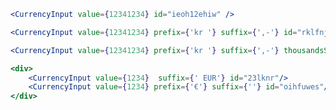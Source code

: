 ```jsx harmony
<CurrencyInput value={12341234} id="ieoh12ehiw" />
```

```jsx harmony
<CurrencyInput value={12341234} prefix={'kr '} suffix={',-'} id="rklfnj3" />
```

```jsx harmony
<CurrencyInput value={12341234} prefix={'kr '} suffix={',-'} thousandsSeparatorSymbol={'.'} id="wqkijdfhu" />
```

```jsx harmony
<div>
    <CurrencyInput value={1234}  suffix={' EUR'} id="23lknr"/>
    <CurrencyInput value={1234} prefix={'€'} suffix={''} id="oihfuwes"/>
</div>
```
